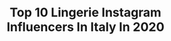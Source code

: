 ---
title: Top 10 Lingerie Instagram Influencers In Italy In 2020
description: >-
  Find top lingerie Instagram influencers in Italy in 2020. Most popular hashtags: #lingerie #lingerielove #fashion #intimo.
platform: Instagram
hits: 182
text_top: Identify the best Instagram influencers on inBeat.
text_bottom: Our database has 182 Instagram influencers like this in Italy for you to pitch.
profiles:
  - username: "elenorash"
    fullname: >-
      Ele Norash | Cantante | Model
    bio: >-
      Curvy model Glamour & Lingerie 👙 👇 TUTTE LE FOTO LE TROVATE SUL SITO MYM👇 Info & Collaborazioni 📧: elenorash.info@gmail.com
    location: "Italy"
    followers: 37521
    engagement: 444
    commentsToLikes: 0.070544
    id: ck9hb6nwkfm180j78uif3dtmt
    verified: false
    hashtags: "#hotcosplay, #sexycosplayer, #castelfiorentino, #cosplaygirl"
  - username: "cuordibambola"
    fullname: >-
      🎀 Irene Manco
    bio: >-
      📷 @corpupae 👙 @coeurdepoupee art model and lingerie designer based in Florence, Italy
    location: "Italy"
    followers: 10771
    engagement: 1364
    commentsToLikes: 0.011076
    id: ck0w2anlinejh0i19l42zxin9
    verified: false
    hashtags: ""
  - username: "karinagiada"
    fullname: >-
      K A R I N A  G I A D A
    bio: >-
      FASHION & LINGERIE Illustrator Based in Italy 📍 Email for Custom Orders 📩 I.D. Sarrieri | Elma Lingerie | Sofía Luzón | StelaVitsu | Pierre Noire
    location: "Italy"
    followers: 12560
    engagement: 809
    commentsToLikes: 0.036897
    id: ck9wf91b0nrap0j78zz2p9zds
    verified: false
    hashtags: "#fashionillustration, #fashionillustrated, #lingerielovers, #fashionfeature007"
  - username: "brokenmirror._"
    fullname: >-
      Claudia Campani
    bio: >-
      Modella Alternativa 🖤 Attrice 🎬 Cantante 🎤 @charliez__angelz @charliezangelzitaly ⠀ Manager: 👉🏻 @lexius_official ⠀ 📍 Milano ⠀ Richiesta shooting:👇🏻
    location: "Italy"
    followers: 32539
    engagement: 562
    commentsToLikes: 0.069858
    id: ckapcko2m47qf0i78qgjri9zc
    verified: false
    hashtags: "#blonde, #inkedgirls, #tattoo, #inkedmodel"
  - username: "over50_yo"
    fullname: >-
      M. Di Costanzo
    bio: >-
      🇮🇪 Italy ECLECTIC ARTIST -PAINTER 🎨 MODEL y WINEINFLUENCER 🍷@marina_arteyvino @best_models_over Info.08.dicostanzo@gmail.com ⬇️PATREON⬇️
    location: "Italy"
    followers: 251889
    engagement: 396
    commentsToLikes: 0.036477
    id: ckaoxtvl1eq8z0i78xpcbzxxl
    verified: false
    hashtags: "#shootmode, #shootingtime, #intimo, #intimosexy"
  - username: "simonafloresta"
    fullname: >-
      𝐒𝐢𝐦𝐨𝐧𝐚 𝐅𝐥𝐨𝐫𝐞𝐬𝐭𝐚
    bio: >-
      𝗖𝗿𝗲𝗱𝗲𝗻𝗱𝗼 𝘃𝗶𝗱𝗲𝘀 ☉libra ↑libra ☾pisces 📍Milan 𝐛𝐮𝐭 𝐰𝐢𝐭𝐡 𝐦𝐢𝐧𝐝 𝐨𝐧 𝐭𝐡𝐞 𝐦𝐨𝐨𝐧 🌙 @naba Fashion Stylist @revolve Ambassador 💌 simoflore.sf@gmail.com
    location: "Italy"
    followers: 27290
    engagement: 439
    commentsToLikes: 0.099312
    id: ck13anyzorbj00i19iew4d4pd
    verified: false
    hashtags: "#nudefeed, #revolveambassador, #revolvesummer, #vintageoutfit"
  - username: "madeleinemajdal"
    fullname: >-
      Madeleine
    bio: >-
      Beauty canons change feminity stays. Eco-friendly Brandbassador 🦢 Follow me also here @maddiemajdal Based in Roma
    location: "Italy"
    followers: 101095
    engagement: 714
    commentsToLikes: 0.025308
    id: ck6uav7a85uuz0j713111dnv0
    verified: false
    hashtags: "#summer, #skin, #repost, #nomakeup"
  - username: "myriamdicarlo"
    fullname: >-
      ᴍɪʀɪᴀᴍ ᴅɪ ᴄᴀʀʟᴏ | ɪɴꜰʟᴜᴇɴᴄᴇʀ
    bio: >-
      ♎️ ʟɪʙʀᴀ ᴀꜱᴄᴇɴᴅɪɴɢ ꜱᴀɢɪᴛᴛᴀʀɪᴜꜱ ♐️ 🌟 22, ɪɴfʟᴜᴇɴᴄᴇʀ ⚖️-12 ᴋɢ 🌋 ʙᴏʀɴ ɪɴ Sɪᴄɪʟʏ 📨 miriamdicarlo98@gmail.com 🎶 ᴛɪᴋᴛᴏᴋ ⬇️
    location: "Italy"
    followers: 26127
    engagement: 416
    commentsToLikes: 0.166369
    id: ck9hc44c5jotv0j784t6udr54
    verified: false
    hashtags: "#bloggerlife, #blogdemoda, #tflers, #mtfollowelike"
  - username: "steph.tya"
    fullname: >-
      ★𝕊𝕋𝔼ℙℍ𝔸ℕ𝕀𝔼 𝔼 𝕋𝕐𝔸ℕ𝔸★
    bio: >-
      𝕄𝕠𝕞 𝕠𝕗 @vida.de.tyana ♕♡ 𝕀𝕥𝕒𝕝𝕪 🇮🇹 𝔻𝕞/𝕄𝕒𝕚𝕝 𝕗𝕠𝕣 𝕔𝕠𝕝𝕝𝕒𝕓𝕤 📩 stephanieagata93@gmail.com
    location: "Italy"
    followers: 78773
    engagement: 330
    commentsToLikes: 0.092026
    id: ck136wfyp8l3e0i193ps2v7hx
    verified: false
    hashtags: "#black, #babies, #io, #blond"
  - username: "cattivipensieri_"
    fullname: >-
      Sabina Sirianni
    bio: >-
      My life is a great passion. Wine taster🍷Food 🍴Beauty&Make-up💄Lifestyle 🌺Books📖Cats😺 Varese, Italy 🇮🇹 Only my photos 📷 Collaboration: direct or email
    location: "Italy"
    followers: 17406
    engagement: 436
    commentsToLikes: 0.179721
    id: ck5zxt4618m3g0i14loj16x9q
    verified: false
    hashtags: "#mylife, #lovemyself, #over40style, #donnaitaliana"
---
